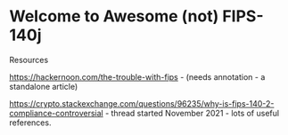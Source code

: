 # Welcome to Awesome (not) FIPS-140j

Resources

https://hackernoon.com/the-trouble-with-fips - (needs annotation - a standalone article)


https://crypto.stackexchange.com/questions/96235/why-is-fips-140-2-compliance-controversial - thread started November 2021 - lots of useful references.



